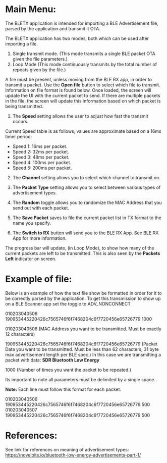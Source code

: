 # Main Menu:

The BLETX application is intended for importing a BLE Advertisement file, parsed by the application and transmit it OTA.

The BLETX application has two modes, both which can be used after importing a file.

1. Single transmit mode. (This mode transmits a single BLE packet OTA given the file parameters.)
2. Loop Mode (This mode continuously transmits by the total number of repeats given by the file.)

A file must be present, unless moving from the BLE RX app, in order to transmit a packet. Use the **Open file** button to select which file to transmit. Information on file format is found below. Once loaded, the screen will update the UI with the current packet to send. If there are multiple packets in the file, the screen will update this information based on which packet is being transmitted.

1. The **Speed** setting allows the user to adjust how fast the transmit occurs.

Current Speed table is as follows, values are approximate based on a 16ms timer period:
* Speed 1: 16ms per packet.
* Speed 2: 32ms per packet.
* Speed 3: 48ms per packet.
* Speed 4: 100ms per packet.
* Speed 5: 200ms per packet.

2. The **Channel** setting allows you to select which channel to transmit on.

3. The **Packet Type** setting allows you to select between various types of advertisement types.

4. The **Random** toggle allows you to randomize the MAC Address that you send out with each packet.

5. The **Save Packet** saves to file the current packet list in TX format to the name you specify.

6. The **Switch to RX** button will send you to the BLE RX App. See BLE RX App for more information.

The progress bar will update, (in Loop Mode), to show how many of the current packets are left to be transmitted. This is also seen by the **Packets Left** indicator on screen.

# **Example of file:**
Below is an example of how the text file show be formatted in order for it to be correctly parsed by the application. To get this transmission to show up on a BLE Scanner app set the toggle to ADV_NONCONNECT

010203040506 190953445220426c7565746f6f7468204c6f7720456e65726779 1000

010203040506 (MAC Address you want to be transmitted. Must be exactly 12 characters)

190953445220426c7565746f6f7468204c6f7720456e65726779 (Packet Data you want to be transmitted. Must be less than 62 characters, 31 byte max advertisement length per BLE spec.) In this case we are transmitting a packet with data: **SDR Bluetooth Low Energy**

1000 (Number of times you want the packet to be repeated.)

Its important to note all parameters must be delimited by a single space.

**Note:** Each line must follow this format for each packet.

010203040506 190953445220426c7565746f6f7468204c6f7720456e65726779 500
010203040507 190953445220426c7565746f6f7468204c6f7720456e65726779 500

# References:

See link for references on meaning of advertisement types: https://novelbits.io/bluetooth-low-energy-advertisements-part-1/